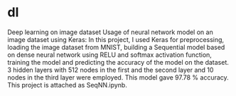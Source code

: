 # dl
Deep learning on image dataset
Usage of neural network model on an image dataset using Keras: In this project, I used Keras for preprocessing, loading the image dataset from MNIST, building a Sequential model based on dense neural network using RELU and softmax activation function, training the model and predicting the accuracy of the model on the dataset. 3 hidden layers with 512 nodes in the first and the second layer and 10 nodes in the third layer were employed. This model gave 97.78 % accuracy. This project is attached as SeqNN.ipynb.
